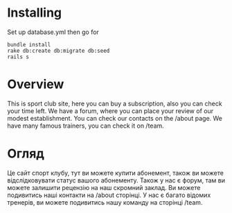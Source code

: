 # Installing

Set up database.yml then go for
```
bundle install
rake db:create db:migrate db:seed
rails s
```
# Overview

This is sport club site, here you can buy a subscription, also you can check your time left.
We have a forum, where you can place your review of our modest establishment.
You can check our contacts on the /about page.
We have many famous trainers, you can check it on /team.

# Огляд

Це сайт спорт клубу, тут ви можете купити абонемент, також ви можете відслідковувати статус вашого абонементу.
Також у нас є форум, там ви можете залишити рецензію на наш скромний заклад.
Ви можете подивитись наші контакти на /about сторінці.
У нас є багато відомих тренерів, ви можете подивитись нашу команду на сторінці /team.
